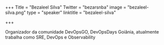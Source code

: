 +++
Title = "Bezaleel Silva"
Twitter = "bezarsnba"
image = "bezaleel-silva.png"
type = "speaker"
linktitle = "bezaleel-silva"

+++

Organizador da comunidade DevOpsGO, DevOpsDays Goiânia, atualmente trabalha como SRE, DevOps e Observability
